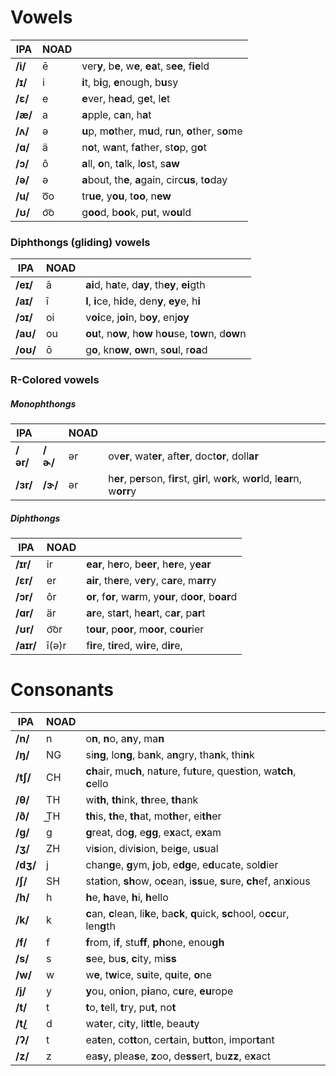 # Vowels 

| IPA      | NOAD |                                                           |
| -------- |:---- | --------------------------------------------------------- |
| **/i/**  | ē    | ver**y**, b**e**, w**e**, **ea**t, s**ee**, f**ie**ld     |
| **/ɪ/**  | i    | **i**t, b**i**g, **e**nough, b**u**sy                     |
| **/ɛ/**  | e    | **e**ver, h**ea**d, g**e**t, l**e**t                      |
| **/æ/**  | a    | **a**pple, c**a**n, h**a**t                               |
| **/ʌ/**  | ə    | **u**p, m**o**ther, m**u**d, r**u**n, **o**ther, s**o**me |
| **/ɑ/**  | ä    | n**o**t, w**a**nt, f**a**ther, st**o**p, g**o**t          |
| **/ɔ/**  | ô    | **a**ll, **o**n, t**a**lk, l**o**st, s**aw**              |
| **/ə/**  | ə    | **a**bout, th**e**, **a**gain, circ**us**, t**o**day      |
| **/u/**  | o͞o  | tr**ue**, y**ou**, t**oo**, n**ew**                       |
| **/ʊ/**  | o͝o  | g**oo**d, b**oo**k, p**u**t, w**ou**ld                    |


### Diphthongs (gliding) vowels

| IPA | NOAD   |                               |
| -------- | --- | ------------------------------------------------------- |
| **/eɪ/** | ā   | **ai**d, h**a**te, d**ay**, th**ey**, **ei**gth                              |
| **/aɪ/** | ī   | **I**, **i**ce, h**i**de, den**y**, **ey**e, h**i**                      |
| **/ɔɪ/** | oi  | v**oi**ce, j**oi**n, b**oy**, enj**oy**                 |
| **/aʊ/** | ou  | **ou**t, n**ow**, h**ow** h**ou**se, t**ow**n, d**ow**n |
| **/oʊ/** | ō   | g**o**, kn**ow**, **ow**n, s**ou**l, r**oa**d           |


### R-Colored vowels

##### Monophthongs
| IPA      |         |   NOAD  |                                                                                     |
| -------- | ------- | --- | ----------------------------------------------------------------------------------- |
| **/ər/** | **/ɚ/** | ər  | ov**er**, wat**er**, aft**er**, doct**or**, doll**ar**                              |
| **/ɜr/** | **/ɝ/** | ər  | h**er**, p**er**son, f**ir**st, g**ir**l, w**or**k, w**or**ld, l**ear**n, w**orr**y |

##### Diphthongs
| IPA       | NOAD  |                                                          |
| --------- |:----- | -------------------------------------------------------- |
| **/ɪr/**  | ir    | **ear**, h**er**o, b**eer**, h**er**e, y**ear**          |
| **/ɛr/**  | er    | **air**, th**er**e, v**er**y, c**ar**e, m**arr**y        |
| **/ɔr/**  | ôr    | **or**, f**or**, w**ar**m, y**our**, d**oor**, b**oar**d |
| **/ɑr/**  | är    | **ar**e, st**ar**t, h**ear**t, c**ar**, p**ar**t         |
| **/ʊr/**  | o͝or  | t**our**, p**oor**, m**oor**, c**our**ier                             |
| **/aɪr/** | ī(ə)r | f**ir**e, t**ir**ed, w**ir**e, d**ir**e,                 |

# Consonants

| IPA      | NOAD |                                                                                      |
| -------- |:---- | ------------------------------------------------------------------------------------ |
| **/n/**  | n    | o**n**, **n**o, a**n**y, ma**n**                                                     |
| **/ŋ/**  | NG   | si**ng**, lo**ng**, ba**n**k, a**n**gry, tha**n**k, thi**n**k                        |
| **/tʃ/** | CH   | **ch**air, mu**ch**, na**t**ure, fu**t**ure, ques**t**ion, wa**tch**, **c**ello      |
| **/θ/**  | TH   | wi**th**, **th**ink, **th**ree, **th**ank                                            |
| **/ð/**  | T͟H  | **th**is, **th**e, **th**at, mo**th**er, ei**th**er                                  |
| **/g/**  | g    | **g**reat, do**g**, e**gg**, e**x**act, e**x**am                                     |
| **/ʒ/**  | ZH   | vi**s**ion, divi**s**ion, bei**g**e, u**s**ual                                       |
| **/dʒ/** | j    | chan**g**e, **g**ym, **j**ob, e**dg**e, e**d**ucate, sol**d**ier                     |
| **/ʃ/**  | SH   | sta**t**ion, **sh**ow, o**c**ean, i**ss**ue, **s**ure, **ch**ef, an**x**ious         |
| **/h/**  | h    | **h**e, **h**ave, **h**i, **h**ello                                                  |
| **/k/**  | k    | **c**an, **c**lean, li**k**e, ba**ck**, **q**uick, **sc**hool, o**cc**ur, len**g**th |
| **/f/**  | f    | **f**rom, i**f**, stu**ff**, **ph**one, enou**gh**                                   |
| **/s/**  | s    | **s**ee, bu**s**, **c**ity, mi**ss**                                                 |
| **/w/**  | w    | w**e**, t**w**ice, s**u**ite, q**u**ite, **o**ne                                     |
| **/j/**  | y    | **y**ou, on**i**on, p**i**ano, c**u**re, **eu**rope                                  |
| **/t/**  |  t    | **t**o, **t**ell, **t**ry, pu**t**, no**t**                                          |
| **/t̬/** |  d    | wa**t**er, ci**t**y, li**tt**le, beau**t**y                                          |
| **/ʔ/**  |  t    | ea**t**en, co**tt**on, cer**t**ain, bu**tt**on, impor**t**ant                        |
|   **/z/**       |  z    |   ea**s**y, plea**s**e, **z**oo, de**ss**ert, bu**zz**, e**x**act                                                                                    |



